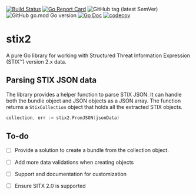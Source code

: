[![Build Status](https://travis-ci.com/TcM1911/stix2.svg?branch=master)](https://travis-ci.com/TcM1911/stix2)
[![Go Report Card](https://goreportcard.com/badge/github.com/TcM1911/stix2)](https://goreportcard.com/report/github.com/TcM1911/stix2)
![GitHub tag (latest SemVer)](https://img.shields.io/github/v/tag/TcM1911/stix2?label=Latest)
![GitHub go.mod Go version](https://img.shields.io/github/go-mod/go-version/TcM1911/stix2)
[![Go Doc](https://img.shields.io/badge/godoc-reference-blue.svg?style=flat-square)](http://godoc.org/github.com/TcM1911/stix2)
[![codecov](https://codecov.io/gh/TcM1911/stix2/branch/master/graph/badge.svg)](https://codecov.io/gh/TcM1911/stix2)

# stix2
A pure Go library for working with Structured Threat Information Expression
(STIX™) version 2.x data.

## Parsing STIX JSON data

The library provides a helper function to parse STIX JSON. It can handle
both the bundle object and JSON objects as a JSON array. The function returns
a `StixCollection` object that holds all the extracted STIX objects.

```go
collection, err := stix2.FromJSON(jsonData)
```

## To-do

- [ ] Provide a solution to create a bundle from the collection object.
- [ ] Add more data validations when creating objects
- [ ] Support and documentation for customization
- [ ] Ensure SITX 2.0 is supported

